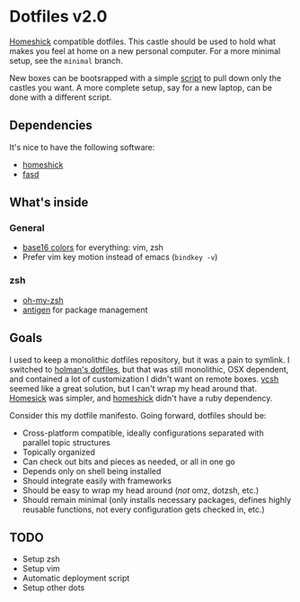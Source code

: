 Dotfiles v2.0
=============
[Homeshick](https://github.com/andsens/homeshick) compatible dotfiles. This
castle should be used to hold what makes you feel at home on a new personal
computer. For a more minimal setup, see the `minimal` branch.

New boxes can be bootsrapped with a simple
[script](https://gist.github.com/andsens/2913223) to pull down only the castles
you want. A more complete setup, say for a new laptop, can be done with a
different script.

## Dependencies
It's nice to have the following software:

  - [homeshick](https://github.com/andsens/homeshick)
  - [fasd](https://github.com/clvv/fasd)

## What's inside
### General
  - [base16 colors](https://github.com/chriskempson/base16) for everything: vim,
    zsh
  - Prefer vim key motion instead of emacs (`bindkey -v`)

### zsh
  - [oh-my-zsh](https://github.com/robbyrussell/oh-my-zsh)
  - [antigen](https://github.com/zsh-users/antigen) for package management

## Goals
I used to keep a monolithic dotfiles repository, but it was a pain to symlink. I
switched to [holman's dotfiles](https://github.com/holman/dotfiles), but that
was still monolithic, OSX dependent, and contained a lot of customization I
didn't want on remote boxes. [vcsh](http://finance.yahoo.com/q?s=vcsh) seemed
like a great solution, but I can't wrap my head around that.
[Homesick](https://github.com/technicalpickles/homesick) was simpler, and
[homeshick](https://github.com/andsens/homeshick) didn't have a ruby dependency.

Consider this my dotfile manifesto. Going forward, dotfiles should be:

  - Cross-platform compatible, ideally configurations separated with parallel
    topic structures
  - Topically organized
  - Can check out bits and pieces as needed, or all in one go
  - Depends only on shell being installed
  - Should integrate easily with frameworks
  - Should be easy to wrap my head around (*not* omz, dotzsh, etc.)
  - Should remain minimal (only installs necessary packages, defines highly
    reusable functions, not every configuration gets checked in, etc.)

## TODO

  - Setup zsh
  - Setup vim
  - Automatic deployment script
  - Setup other dots
